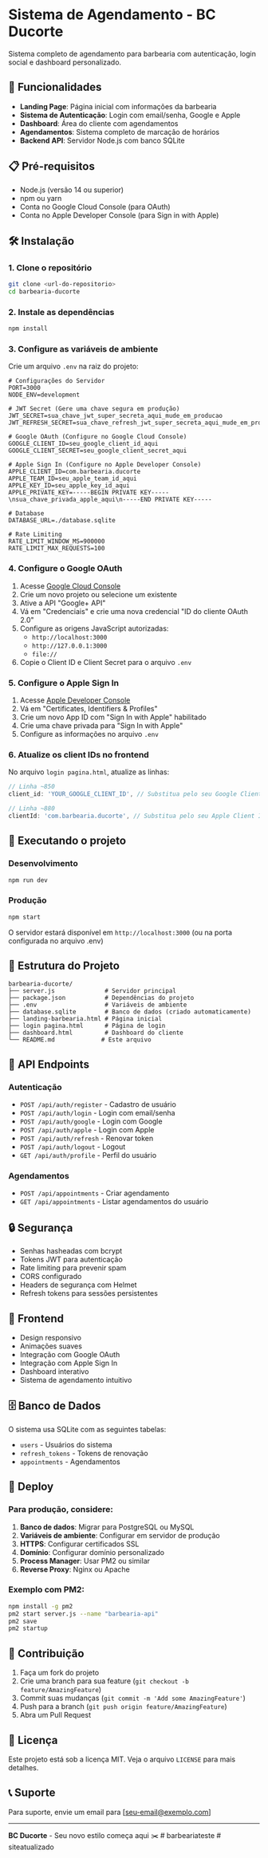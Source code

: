 # Sistema de Agendamento - BC Ducorte

Sistema completo de agendamento para barbearia com autenticação, login social e dashboard personalizado.

## 🚀 Funcionalidades

- **Landing Page**: Página inicial com informações da barbearia
- **Sistema de Autenticação**: Login com email/senha, Google e Apple
- **Dashboard**: Área do cliente com agendamentos
- **Agendamentos**: Sistema completo de marcação de horários
- **Backend API**: Servidor Node.js com banco SQLite

## 📋 Pré-requisitos

- Node.js (versão 14 ou superior)
- npm ou yarn
- Conta no Google Cloud Console (para OAuth)
- Conta no Apple Developer Console (para Sign in with Apple)

## 🛠️ Instalação

### 1. Clone o repositório
```bash
git clone <url-do-repositorio>
cd barbearia-ducorte
```

### 2. Instale as dependências
```bash
npm install
```

### 3. Configure as variáveis de ambiente
Crie um arquivo `.env` na raiz do projeto:

```env
# Configurações do Servidor
PORT=3000
NODE_ENV=development

# JWT Secret (Gere uma chave segura em produção)
JWT_SECRET=sua_chave_jwt_super_secreta_aqui_mude_em_producao
JWT_REFRESH_SECRET=sua_chave_refresh_jwt_super_secreta_aqui_mude_em_producao

# Google OAuth (Configure no Google Cloud Console)
GOOGLE_CLIENT_ID=seu_google_client_id_aqui
GOOGLE_CLIENT_SECRET=seu_google_client_secret_aqui

# Apple Sign In (Configure no Apple Developer Console)
APPLE_CLIENT_ID=com.barbearia.ducorte
APPLE_TEAM_ID=seu_apple_team_id_aqui
APPLE_KEY_ID=seu_apple_key_id_aqui
APPLE_PRIVATE_KEY=-----BEGIN PRIVATE KEY-----\nsua_chave_privada_apple_aqui\n-----END PRIVATE KEY-----

# Database
DATABASE_URL=./database.sqlite

# Rate Limiting
RATE_LIMIT_WINDOW_MS=900000
RATE_LIMIT_MAX_REQUESTS=100
```

### 4. Configure o Google OAuth

1. Acesse [Google Cloud Console](https://console.cloud.google.com/)
2. Crie um novo projeto ou selecione um existente
3. Ative a API "Google+ API"
4. Vá em "Credenciais" e crie uma nova credencial "ID do cliente OAuth 2.0"
5. Configure as origens JavaScript autorizadas:
   - `http://localhost:3000`
   - `http://127.0.0.1:3000`
   - `file://`
6. Copie o Client ID e Client Secret para o arquivo `.env`

### 5. Configure o Apple Sign In

1. Acesse [Apple Developer Console](https://developer.apple.com/)
2. Vá em "Certificates, Identifiers & Profiles"
3. Crie um novo App ID com "Sign In with Apple" habilitado
4. Crie uma chave privada para "Sign In with Apple"
5. Configure as informações no arquivo `.env`

### 6. Atualize os client IDs no frontend

No arquivo `login pagina.html`, atualize as linhas:

```javascript
// Linha ~850
client_id: 'YOUR_GOOGLE_CLIENT_ID', // Substitua pelo seu Google Client ID

// Linha ~880
clientId: 'com.barbearia.ducorte', // Substitua pelo seu Apple Client ID
```

## 🚀 Executando o projeto

### Desenvolvimento
```bash
npm run dev
```

### Produção
```bash
npm start
```

O servidor estará disponível em `http://localhost:3000` (ou na porta configurada no arquivo .env)

## 📁 Estrutura do Projeto

```
barbearia-ducorte/
├── server.js              # Servidor principal
├── package.json           # Dependências do projeto
├── .env                   # Variáveis de ambiente
├── database.sqlite        # Banco de dados (criado automaticamente)
├── landing-barbearia.html # Página inicial
├── login pagina.html      # Página de login
├── dashboard.html         # Dashboard do cliente
└── README.md             # Este arquivo
```

## 🔧 API Endpoints

### Autenticação
- `POST /api/auth/register` - Cadastro de usuário
- `POST /api/auth/login` - Login com email/senha
- `POST /api/auth/google` - Login com Google
- `POST /api/auth/apple` - Login com Apple
- `POST /api/auth/refresh` - Renovar token
- `POST /api/auth/logout` - Logout
- `GET /api/auth/profile` - Perfil do usuário

### Agendamentos
- `POST /api/appointments` - Criar agendamento
- `GET /api/appointments` - Listar agendamentos do usuário

## 🔒 Segurança

- Senhas hasheadas com bcrypt
- Tokens JWT para autenticação
- Rate limiting para prevenir spam
- CORS configurado
- Headers de segurança com Helmet
- Refresh tokens para sessões persistentes

## 🎨 Frontend

- Design responsivo
- Animações suaves
- Integração com Google OAuth
- Integração com Apple Sign In
- Dashboard interativo
- Sistema de agendamento intuitivo

## 🗄️ Banco de Dados

O sistema usa SQLite com as seguintes tabelas:

- `users` - Usuários do sistema
- `refresh_tokens` - Tokens de renovação
- `appointments` - Agendamentos

## 🚀 Deploy

### Para produção, considere:

1. **Banco de dados**: Migrar para PostgreSQL ou MySQL
2. **Variáveis de ambiente**: Configurar em servidor de produção
3. **HTTPS**: Configurar certificados SSL
4. **Domínio**: Configurar domínio personalizado
5. **Process Manager**: Usar PM2 ou similar
6. **Reverse Proxy**: Nginx ou Apache

### Exemplo com PM2:
```bash
npm install -g pm2
pm2 start server.js --name "barbearia-api"
pm2 save
pm2 startup
```

## 🤝 Contribuição

1. Faça um fork do projeto
2. Crie uma branch para sua feature (`git checkout -b feature/AmazingFeature`)
3. Commit suas mudanças (`git commit -m 'Add some AmazingFeature'`)
4. Push para a branch (`git push origin feature/AmazingFeature`)
5. Abra um Pull Request

## 📝 Licença

Este projeto está sob a licença MIT. Veja o arquivo `LICENSE` para mais detalhes.

## 📞 Suporte

Para suporte, envie um email para [seu-email@exemplo.com]

---

**BC Ducorte** - Seu novo estilo começa aqui ✂️
#   b a r b e a r i a t e s t e 
 
 #   s i t e a t u a l i z a d o  
 